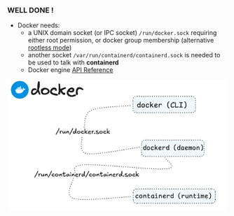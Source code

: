 <br>

### WELL DONE !

* Docker needs:
    - a UNIX domain socket (or IPC socket) `/run/docker.sock` requiring either root permission, or docker group membership (alternative [rootless mode](https://docs.docker.com/engine/security/rootless/))
    - another socket `/var/run/containerd/containerd.sock` is needed to be used to talk with **containerd**
    - Docker engine [API Reference](https://docs.docker.com/reference/api/engine/version/v1.41/#tag/Container)

![Scan results](./assets/docker_ubuntu.png)
